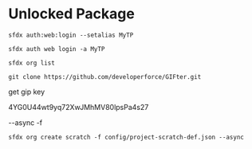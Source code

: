 # Unlocked Package


```
sfdx auth:web:login --setalias MyTP

sfdx auth web login -a MyTP

```

```
sfdx org list
```


```
git clone https://github.com/developerforce/GIFter.git
```


get gip key 

4YG0U44wt9yq72XwJMhMV80lpsPa4s27


--async
-f 

```
sfdx org create scratch -f config/project-scratch-def.json --async
```
